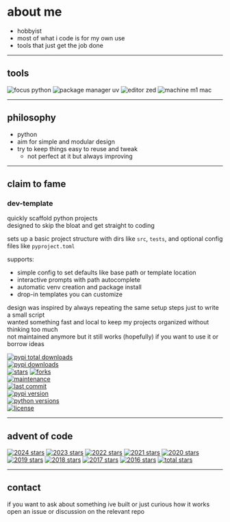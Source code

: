 # about me

- hobbyist  
- most of what i code is for my own use  
- tools that just get the job done  

---

## tools

![focus python](https://img.shields.io/badge/focus-python-8be9fd)
![package manager uv](https://img.shields.io/badge/package%20manager-uv-bd93f9)
![editor zed](https://img.shields.io/badge/editor-zed-ff79c6)
![machine m1 mac](https://img.shields.io/badge/machine-m1%20mac%20air-f1fa8c)

---

## philosophy

- python  
- aim for simple and modular design  
- try to keep things easy to reuse and tweak  
  - not perfect at it but always improving  

---

## claim to fame

### dev-template

quickly scaffold python projects  
designed to skip the bloat and get straight to coding

sets up a basic project structure with dirs like `src`, `tests`, and optional config files like `pyproject.toml`

supports:
- simple config to set defaults like base path or template location
- interactive prompts with path autocomplete
- automatic venv creation and package install
- drop-in templates you can customize

design was inspired by always repeating the same setup steps just to write a small script  
wanted something fast and local to keep my projects organized without thinking too much  
not maintained anymore but it still works (hopefully) if you want to use it or borrow ideas

[![pypi total downloads](https://static.pepy.tech/badge/dev-template)](https://pepy.tech/projects/dev-template)  
[![pypi downloads](https://img.shields.io/pypi/dm/dev-template?color=ff79c6&label=downloads)](https://pypi.org/project/dev-template)  
[![stars](https://img.shields.io/github/stars/http-kennedy/dev_template?style=social)](https://github.com/http-kennedy/dev_template/stargazers)
[![forks](https://img.shields.io/github/forks/http-kennedy/dev_template?style=social)](https://github.com/http-kennedy/dev_template/network/members)  
[![maintenance](https://img.shields.io/maintenance/no/2025?color=6272a4)](https://github.com/http-kennedy/dev_template)  
[![last commit](https://img.shields.io/github/last-commit/http-kennedy/dev_template?color=ffb86c)](https://github.com/http-kennedy/dev_template/commits/main)  
[![pypi version](https://img.shields.io/pypi/v/dev-template?color=bd93f9)](https://pypi.org/project/dev-template)  
[![python versions](https://img.shields.io/pypi/pyversions/dev-template?color=50fa7b)](https://pypi.org/project/dev-template)  
[![license](https://img.shields.io/github/license/http-kennedy/dev_template?color=8be9fd)](https://github.com/http-kennedy/dev_template/blob/main/LICENSE)

---

## advent of code

<!-- aoc-badges-start -->
[![2024 stars](https://img.shields.io/badge/2024-38%20★-d6b5ff?style=flat-square)](https://adventofcode.com/2024) [![2023 stars](https://img.shields.io/badge/2023-18%20★-ffaad4?style=flat-square)](https://adventofcode.com/2023) [![2022 stars](https://img.shields.io/badge/2022-30%20★-ffaad4?style=flat-square)](https://adventofcode.com/2022) [![2021 stars](https://img.shields.io/badge/2021-7%20★-fff779?style=flat-square)](https://adventofcode.com/2021) [![2020 stars](https://img.shields.io/badge/2020-3%20★-fff779?style=flat-square)](https://adventofcode.com/2020) [![2019 stars](https://img.shields.io/badge/2019-8%20★-fff779?style=flat-square)](https://adventofcode.com/2019) [![2018 stars](https://img.shields.io/badge/2018-1%20★-fff779?style=flat-square)](https://adventofcode.com/2018) [![2017 stars](https://img.shields.io/badge/2017-1%20★-fff779?style=flat-square)](https://adventofcode.com/2017) [![2016 stars](https://img.shields.io/badge/2016-2%20★-fff779?style=flat-square)](https://adventofcode.com/2016) [![total stars](https://img.shields.io/badge/total-108%20★-fff779?style=flat-square)](https://adventofcode.com)
<!-- aoc-badges-end -->

---

## contact

if you want to ask about something ive built or just curious how it works  
open an issue or discussion on the relevant repo
